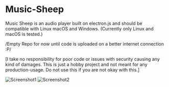 # Music-Sheep
Music Sheep is an audio player built on electron.js and should be compatible with Linux macOS and Windows. (Currently only Linux and macOS is tested.)

/Empty Repo for now until code is uploaded on a better internet connection :P/

[I take no responsibility for poor code or issues with security causing any kind of damages. This is just a hobby project and not meant for any production-usage. Do not use this if you are not okay with this.]

![Screenshot1](/screenshots/screenshot-1.jpg?raw=true "Screenshot")
![Screenshot2](/screenshots/screenshot-2.jpg?raw=true "Screenshot")
